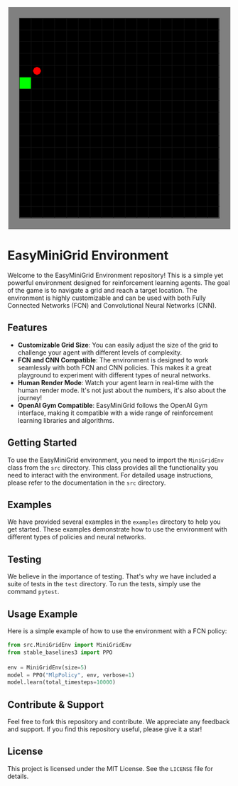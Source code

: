<p align="center">
    <img src="https://github.com/lucasBertola/Minigrid/blob/main/showProject.gif" width="500px"/>
</p>

# EasyMiniGrid Environment

Welcome to the EasyMiniGrid Environment repository! This is a simple yet powerful environment designed for reinforcement learning agents. The goal of the game is to navigate a grid and reach a target location. The environment is highly customizable and can be used with both Fully Connected Networks (FCN) and Convolutional Neural Networks (CNN).

## Features

- **Customizable Grid Size**: You can easily adjust the size of the grid to challenge your agent with different levels of complexity.
- **FCN and CNN Compatible**: The environment is designed to work seamlessly with both FCN and CNN policies. This makes it a great playground to experiment with different types of neural networks.
- **Human Render Mode**: Watch your agent learn in real-time with the human render mode. It's not just about the numbers, it's also about the journey!
- **OpenAI Gym Compatible**: EasyMiniGrid follows the OpenAI Gym interface, making it compatible with a wide range of reinforcement learning libraries and algorithms.

## Getting Started

To use the EasyMiniGrid environment, you need to import the `MiniGridEnv` class from the `src` directory. This class provides all the functionality you need to interact with the environment. For detailed usage instructions, please refer to the documentation in the `src` directory.

## Examples

We have provided several examples in the `examples` directory to help you get started. These examples demonstrate how to use the environment with different types of policies and neural networks.

## Testing

We believe in the importance of testing. That's why we have included a suite of tests in the `test` directory. To run the tests, simply use the command `pytest`.

## Usage Example

Here is a simple example of how to use the environment with a FCN policy:

```python
from src.MiniGridEnv import MiniGridEnv
from stable_baselines3 import PPO

env = MiniGridEnv(size=5)
model = PPO("MlpPolicy", env, verbose=1)
model.learn(total_timesteps=10000)
```

## Contribute & Support

Feel free to fork this repository and contribute. We appreciate any feedback and support. If you find this repository useful, please give it a star!

## License

This project is licensed under the MIT License. See the `LICENSE` file for details.